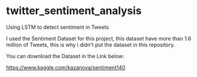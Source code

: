 # twitter_sentiment_analysis
Using LSTM to detect sentiment in Tweets

I used the Sentiment Dataset for this project, this dataset have more than 1.6 million of Tweets, this is why i didn't put the dataset in this repository.

You can download the Dataset in the Link below:

https://www.kaggle.com/kazanova/sentiment140
